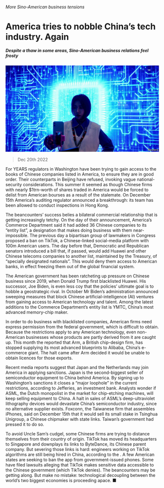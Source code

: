 ###### More Sino-American business tensions

# America tries to nobble China’s tech industry. Again 

##### Despite a thaw in some areas, Sino-American business relations feel frosty 

![image](images/20221224_WBP501.jpg) 

> Dec 20th 2022 

For YEARS regulators in Washington have been trying to gain access to the books of Chinese companies listed in America, to ensure they are in good order. Their counterparts in Beijing have refused, invoking vague national-security considerations. This summer it seemed as though Chinese firms with nearly $1trn-worth of shares traded in America would be forced to delist from American bourses as a result of the stalemate. On December 15th America’s auditing regulator announced a breakthrough: its team has been allowed to conduct inspections in Hong Kong.

The beancounters’ success belies a bilateral commercial relationship that is getting increasingly tetchy. On the day of their announcement, America’s Commerce Department said it had added 36 Chinese companies to its “entity list”, a designation that makes doing business with them near-impossible. The previous day a bipartisan group of lawmakers in Congress proposed a ban on TikTok, a Chinese-linked social-media platform with 100m American users. The day before that, Democratic and Republican senators introduced a bill that, if passed, would add Huawei and other Chinese telecoms companies to another list, maintained by the Treasury, of “specially designated nationals”. This would deny them access to American banks, in effect freezing them out of the global financial system.

The American government has been ratcheting up pressure on Chinese business since 2019, when Donald Trump first blacklisted Huawei. His successor, Joe Biden, is even less coy that the policies’ ultimate goal is to hobble a geostrategic rival. In October Mr Biden’s administration announced sweeping measures that block Chinese artificial-intelligence (AI) ventures from gaining access to American technology and talent. Among the latest additions to the Commerce Department’s entity list is YMTC, China’s most advanced memory-chip maker. 

In order to do business with blacklisted companies, American firms need express permission from the federal government, which is difficult to obtain. Because the restrictions apply to any American technology, even non-American businesses whose products are partly derived from it are caught up. This month the  reported that Arm, a British chip-design firm, has stopped supplying its most advanced blueprints to Alibaba, China’s e-commerce giant. The halt came after Arm decided it would be unable to obtain licences for those exports.

Recent media reports suggest that Japan and the Netherlands may join America in applying sanctions. Japan is the second-biggest seller of semiconductor equipment to China behind America. By signing up to Washington’s sanctions it closes a “major loophole” in the current restrictions, according to Jefferies, an investment bank. Analysts wonder if ASML, the Dutch monopolist in the market for chip-etching machines, will keep selling equipment to China. A halt in sales of ASML’s deep-ultraviolet lithography devices would devastate China’s semiconductor industry, since no alternative supplier exists. Foxconn, the Taiwanese firm that assembles iPhones, said on December 15th that it would sell its small stake in Tsinghua Unigroup, a Chinese chipmaker with state links. Taiwan’s government had pressed it to do so.

To avoid Uncle Sam’s cudgel, some Chinese firms are trying to distance themselves from their country of origin. TikTok has moved its headquarters to Singapore and downplays its links to ByteDance, its Chinese parent company. But severing those links is hard: engineers working on TikTok algorithms are still being hired in China, according to the . A few American states are seeking to ban the app from government-issued phones. Some have filed lawsuits alleging that TikTok makes sensitive data accessible to the Chinese government (which TikTok denies). The beancounters may be getting along. But make no mistake: technological decoupling between the world’s two biggest economies is proceeding apace. ■


